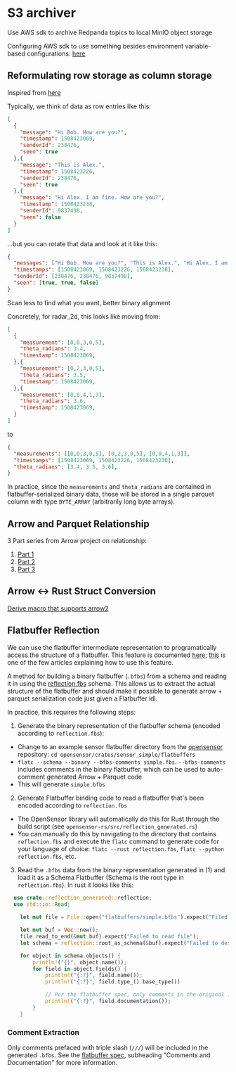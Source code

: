# S3 archiver

Use AWS sdk to archive Redpanda topics to local MinIO object storage

Configuring AWS sdk to use something besides environment variable-based configurations:
[here](https://nickb.dev/blog/access-public-and-private-b2-s3-buckets-in-rust/)

## Reformulating row storage as column storage

Inspired from [here](https://towardsdatascience.com/the-beauty-of-column-oriented-data-2945c0c9f560)

Typically, we think of data as row entries like this:

```json
[
  {
    "message": "Hi Bob. How are you?",
    "timestamp": 1508423069,
    "senderId": 238476,
    "seen": true
  },{
    "message": "This is Alex.",
    "timestamp": 1508423226,
    "senderId": 238476,
    "seen": true
  },{
    "message": "Hi Alex. I am fine. How are you?",
    "timestamp": 1508423238,
    "senderId": 9837498,
    "seen": false
  }
]
```

...but you can rotate that data and look at it like this:

```json
{
  "messages": ["Hi Bob. How are you?", "This is Alex.", "Hi Alex. I am fine. How are you?"],
  "timestamps": [1508423069, 1508423226, 1508423238],
  "senderId": [238476, 238476, 9837498],
  "seen": [true, true, false]
}
```

Scan less to find what you want, better binary alignment

Concretely, for radar_2d, this looks like moving from:

```json
[
  {
    "measurement": [0,0,3,0,5],
    "theta_radians": 3.4,
    "timestamp": 1508423069,
  },{
    "measurement": [0,2,3,0,5],
    "theta_radians": 3.5,
    "timestamp": 1508423069,
  },{
    "measurement": [0,0,4,1,3],
    "theta_radians": 3.6,
    "timestamp": 1508423069,
  }
]
```

to

```json
{
  "measurements": [[0,0,3,0,5], [0,2,3,0,5], [0,0,4,1,3]],
  "timestamps": [1508423069, 1508423226, 1508423238],
  "theta_radians": [3.4, 3.5, 3.6],
}
```

In practice, since the `measurements` and `theta_radians` are contained in flatbuffer-serialized binary data, those
will be stored in a single parquet column with type `BYTE_ARRAY` (arbitrarily long byte arrays).

## Arrow and Parquet Relationship

3 Part series from Arrow project on relationship:

1. [Part 1](https://arrow.apache.org/blog/2022/10/05/arrow-parquet-encoding-part-1/)
2. [Part 2](https://arrow.apache.org/blog/2022/10/08/arrow-parquet-encoding-part-2/)
3. [Part 3](https://arrow.apache.org/blog/2022/10/17/arrow-parquet-encoding-part-3/)

## Arrow <-> Rust Struct Conversion

[Derive macro that supports arrow2](https://github.com/DataEngineeringLabs/arrow2-convert)

## Flatbuffer Reflection

We can use the flatbuffer intermediate representation to programatically access the structure of a flatbuffer. This feature is documented [here](https://google.github.io/flatbuffers/intermediate_representation.html); [this](https://jorenjoestar.github.io/post/flatbuffers_reflection_data_driven_rendering/) is one of the few articles explaining how to use this feature.

A method for building a binary flatbuffer (`.bfbs`) from a schema and reading it in using the [reflection.fbs](https://github.com/google/flatbuffers/blob/master/reflection/reflection.fbs) schema. This allows us to extract the actual structure of the flatbuffer and should make it possible to generate arrow + parquet serialization code just given a Flatbuffer idl.

In practice, this requires the following steps:

1. Generate the binary representation of the flatbuffer schema (encoded according to `reflection.fbs`):

- Change to an example sensor flatbuffer directory from the [opensensor](https://github.com/opensensordotdev/opensensor) repository: `cd opensensor/crates/sensor_simple/flatbuffers`
- `flatc --schema --binary --bfbs-comments simple.fbs`. `--bfbs-comments` includes comments in the binary flatbuffer, which can be used to auto-comment generated Arrow + Parquet code
- This will generate `simple.bfbs`

2. Generate Flatbuffer binding code to read a flatbuffer that's been encoded according to `reflection.fbs`

- The OpenSensor library will automatically do this for Rust through the build script (see `opensensor-rs/src/reflection_generated.rs`)
- You can manually do this by navigating to the directory that contains `reflection.fbs` and execute the `flatc` command to generate code for your language of choice: `flatc --rust reflection.fbs`, `flatc --python reflection.fbs`, etc.

3. Read the `.bfbs` data from the binary representation generated in (1) and load it as a Schema Flatbuffer (Schema is the root type in `reflection.fbs`). In rust it looks like this:

```rust
  use crate::reflection_generated::reflection;
  use std::io::Read;
    
    let mut file = File::open("flatbuffers/simple.bfbs").expect("Filed to open flatbuffer schema file");

    let mut buf = Vec::new();
    file.read_to_end(&mut buf).expect("Failed to read file");
    let schema = reflection::root_as_schema(&buf).expect("Failed to deserialize schema flatbuffer");

    for object in schema.objects() {
        println!("{}", object.name());
        for field in object.fields() {
            println!("{:?}", field.name());
            println!("{:?}", field.type_().base_type())

            // Per the flatbuffer spec, only comments in the original .fbs file with triple slashes will be included here!
            println!("{:?}", field.documentation());
        }
    }
```

### Comment Extraction

Only comments prefaced with triple slash (`///`) will be included in the generated `.bfbs`.
See the [flatbuffer spec](https://google.github.io/flatbuffers/flatbuffers_guide_writing_schema.html), subheading "Comments and Documentation" for more information.

